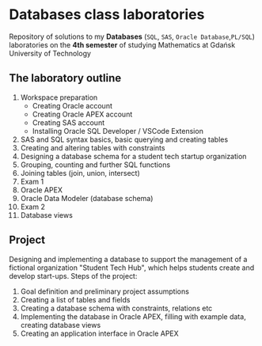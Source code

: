 # Databases class laboratories
Repository of solutions to my **Databases** (`SQL`, `SAS`, `Oracle Database`,`PL/SQL`) laboratories on the **4th semester** of studying Mathematics at Gdańsk University of Technology

## The laboratory outline

1. Workspace preparation
   - Creating Oracle account
   - Creating Oracle APEX account
   - Creating SAS account
   - Installing Oracle SQL Developer / VSCode Extension
2. SAS and SQL syntax basics, basic querying and creating tables
3. Creating and altering tables with constraints
4. Designing a database schema for a student tech startup organization
5. Grouping, counting and further SQL functions
6. Joining tables (join, union, intersect)
7. Exam 1
8. Oracle APEX
9. Oracle Data Modeler (database schema)
10. Exam 2
11. Database views

## Project
Designing and implementing a database to support the management of a fictional organization "Student Tech Hub", which helps students create and develop start-ups.
Steps of the project:
1. Goal definition and preliminary project assumptions
2. Creating a list of tables and fields
3. Creating a database schema with constraints, relations etc
4. Implementing the database in Oracle APEX, filling with example data, creating database views
5. Creating an application interface in Oracle APEX
